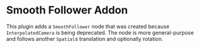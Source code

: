 # Smooth Follower Addon

This plugin adds a `SmoothFollower` node that was created because `InterpolatedCamera` is being deprecated. The node is more general-purpose and follows another `Spatial`s translation and optionally rotation.
